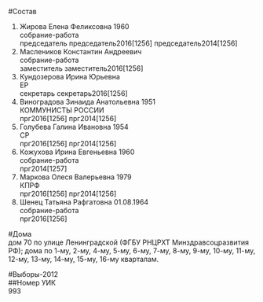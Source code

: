 #Состав  
1. Жирова Елена Феликсовна 1960  
    собрание-работа  
    председатель председатель2016[1256] председатель2014[1256]  
2. Маслеников Константин Андреевич  
    собрание-работа  
    заместитель заместитель2016[1256]  
3. Кундозерова Ирина Юрьевна  
    ЕР  
    секретарь секретарь2016[1256]  
4. Виноградова Зинаида Анатольевна 1951  
    КОММУНИСТЫ РОССИИ  
    прг2016[1256] прг2014[1256]  
5. Голубева Галина Ивановна 1954  
    СР  
    прг2016[1256] прг2014[1256]  
6. Кожухова Ирина Евгеньевна 1960  
    собрание-работа  
    прг2014[1257]  
7. Маркова Олеся Валерьевна 1979  
    КПРФ  
    прг2016[1256] прг2014[1256]  
8. Шенец Татьяна Рафгатовна 01.08.1964  
    собрание-работа  
    прг2016[1256]  
  
#Дома  
дом 70 по улице Ленинградской (ФГБУ РНЦРХТ Минздравсоцразвития РФ); дома по 1-му, 2-му, 4-му, 5-му, 6-му, 7-му, 8-му, 9-му, 10-му, 11-му, 12-му, 13-му, 14-му, 15-му, 16-му кварталам.  
  
#Выборы-2012  
##Номер УИК  
993  
